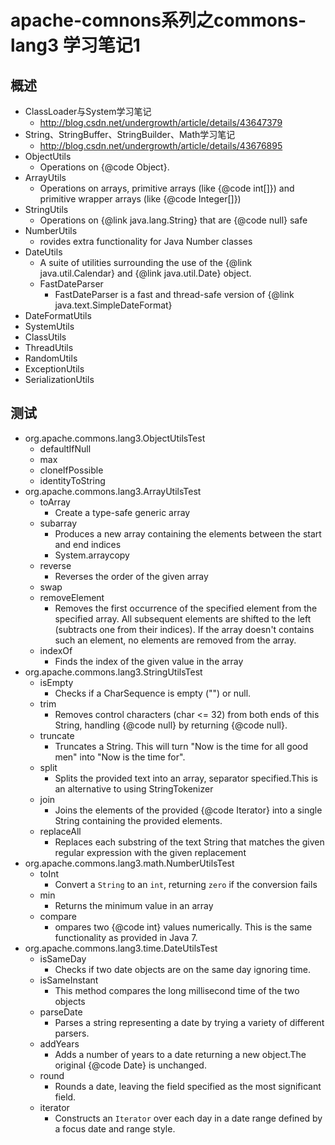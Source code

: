 # apache-comnons系列之commons-lang3 学习笔记1
## 概述
- ClassLoader与System学习笔记
    - http://blog.csdn.net/undergrowth/article/details/43647379
- String、StringBuffer、StringBuilder、Math学习笔记
    - http://blog.csdn.net/undergrowth/article/details/43676895
- ObjectUtils
  - Operations on {@code Object}.
- ArrayUtils
  - Operations on arrays, primitive arrays (like {@code int[]}) and primitive wrapper arrays (like {@code Integer[]})
- StringUtils
  - Operations on {@link java.lang.String} that are {@code null} safe
- NumberUtils
  - rovides extra functionality for Java Number classes
- DateUtils
  - A suite of utilities surrounding the use of the {@link java.util.Calendar} and {@link java.util.Date} object.
  - FastDateParser
    - FastDateParser is a fast and thread-safe version of {@link java.text.SimpleDateFormat}
- DateFormatUtils
- SystemUtils
- ClassUtils
- ThreadUtils
- RandomUtils
- ExceptionUtils
- SerializationUtils
## 测试
- org.apache.commons.lang3.ObjectUtilsTest
    - defaultIfNull
    - max
    - cloneIfPossible
    - identityToString
- org.apache.commons.lang3.ArrayUtilsTest
    - toArray
      - Create a type-safe generic array
    - subarray
      - Produces a new array containing the elements between the start and end indices
      - System.arraycopy
    - reverse
      - Reverses the order of the given array
    - swap
    - removeElement
      - Removes the first occurrence of the specified element from the specified array. All subsequent elements are shifted to the left (subtracts one from their indices). If the array doesn't contains such an element, no elements are removed from the array.
    - indexOf
      - Finds the index of the given value in the array
- org.apache.commons.lang3.StringUtilsTest
    - isEmpty
      - Checks if a CharSequence is empty ("") or null.
    - trim
      - Removes control characters (char &lt;= 32) from both ends of this String, handling {@code null} by returning {@code null}.
    - truncate
      - Truncates a String. This will turn "Now is the time for all good men" into "Now is the time for".
    - split
      - Splits the provided text into an array, separator specified.This is an alternative to using StringTokenizer
    - join
      - Joins the elements of the provided {@code Iterator} into a single String containing the provided elements.
    - replaceAll
      - Replaces each substring of the text String that matches the given regular expression with the given replacement
- org.apache.commons.lang3.math.NumberUtilsTest
    - toInt
      - Convert a <code>String</code> to an <code>int</code>, returning <code>zero</code> if the conversion fails
    - min
      - Returns the minimum value in an array
    - compare
      - ompares two {@code int} values numerically. This is the same functionality as provided in Java 7.
- org.apache.commons.lang3.time.DateUtilsTest
    - isSameDay
      - Checks if two date objects are on the same day ignoring time.
    - isSameInstant
      - This method compares the long millisecond time of the two objects
    - parseDate
      - Parses a string representing a date by trying a variety of different parsers.
    - addYears
      - Adds a number of years to a date returning a new object.The original {@code Date} is unchanged.
    - round
      - Rounds a date, leaving the field specified as the most significant field.
    - iterator
      - Constructs an <code>Iterator</code> over each day in a date range defined by a focus date and range style.